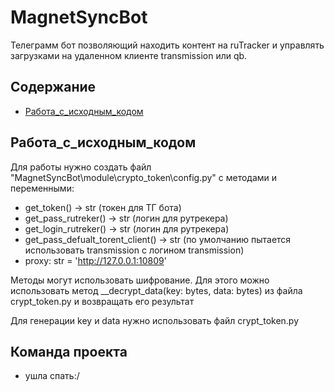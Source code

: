# MagnetSyncBot
Телеграмм бот позволяющий находить контент на ruTracker и управлять загрузками на удаленном клиенте transmission или qb.

## Содержание
- [Работа_с_исходным_кодом](#Работа_с_исходным_кодом)

## Работа_с_исходным_кодом
Для работы нужно создать файл "MagnetSyncBot\module\crypto_token\config.py" с методами и переменными:
- get_token() -> str (токен для ТГ бота)
- get_pass_rutreker() -> str (логин для рутрекера)
- get_login_rutreker() -> str (логин для рутрекера)
- get_pass_defualt_torent_client() -> str (по умолчанию пытается использовать transmission с логином transmission)
- proxy: str = 'http://127.0.0.1:10809'

Методы могут использовать шифрование. Для этого можно использовать метод __decrypt_data(key: bytes, data: bytes) из файла crypt_token.py и возвращать его результат

Для генерации key и data нужно использовать файл crypt_token.py

## Команда проекта
 - ушла спать:/
